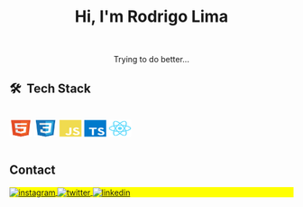 <h1 align="center">Hi, I'm Rodrigo Lima</h1>

  <br>

  <p align="center"> Trying to do better... </p>


## 🛠 &nbsp;Tech Stack

<div style="display: inline_block"><br>
  <img align="center" alt="HTML" height="30" width="40"   src="https://raw.githubusercontent.com/devicons/devicon/master/icons/html5/html5-original.svg">
  <img align="center" alt="CSS" height="30" width="40"      src="https://raw.githubusercontent.com/devicons/devicon/master/icons/css3/css3-original.svg">
  <img align="center" alt="Js" height="30" width="40" src="https://raw.githubusercontent.com/devicons/devicon/master/icons/javascript/javascript-plain.svg">
  <img align="center" alt="Ts" height="30" width="40" src="https://raw.githubusercontent.com/devicons/devicon/master/icons/typescript/typescript-plain.svg">
  <img align="center" alt="React" height="30" width="40"  src="https://raw.githubusercontent.com/devicons/devicon/master/icons/react/react-original.svg">
</div>
  
<br>

## Contact

<p align="left" style="background:yellow">
<a href="https://instagram.com/rodrigoolimaa_" target="_blank">
 <img align="center" src="https://img.shields.io/badge/-rodrigoolimaa_-05122A?style=flat&logo=instagram" alt="instagram"/>
</a>
<a href="https://twitter.com/Rdrigoolimaa" target="_blank">
  <img align="center" src="https://img.shields.io/badge/-Rdrigoolimaa-05122A?style=flat&logo=twitter" alt="twitter"/>  
</a>
<a href="https://linkedin.com/in/rodrigoolimaa" target="_blank">
  <img align="center" src="https://img.shields.io/badge/-rodrigoolimaa-05122A?style=flat&logo=linkedin" alt="linkedin"/>
</a>
</p>
